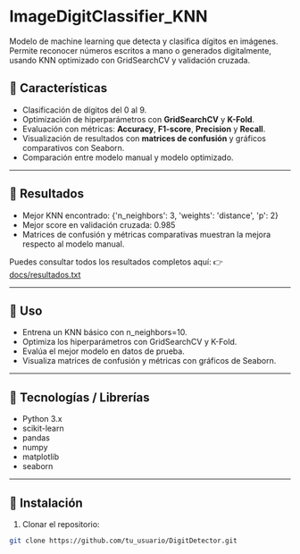 # ImageDigitClassifier_KNN

Modelo de machine learning que detecta y clasifica dígitos en imágenes. 
Permite reconocer números escritos a mano o generados digitalmente, usando KNN optimizado con GridSearchCV y validación cruzada.

## 🔹 Características

- Clasificación de dígitos del 0 al 9.  
- Optimización de hiperparámetros con **GridSearchCV** y **K-Fold**.  
- Evaluación con métricas: **Accuracy**, **F1-score**, **Precision** y **Recall**.  
- Visualización de resultados con **matrices de confusión** y gráficos comparativos con Seaborn.  
- Comparación entre modelo manual y modelo optimizado.  

---

## 🔹 Resultados

- Mejor KNN encontrado: {'n_neighbors': 3, 'weights': 'distance', 'p': 2}  
- Mejor score en validación cruzada: 0.985  
- Matrices de confusión y métricas comparativas muestran la mejora respecto al modelo manual.

Puedes consultar todos los resultados completos aquí: 👉 [docs/resultados.txt](docs/resultados.txt)


---

## 🔹 Uso
- Entrena un KNN básico con n_neighbors=10.  
- Optimiza los hiperparámetros con GridSearchCV y K-Fold.  
- Evalúa el mejor modelo en datos de prueba.  
- Visualiza matrices de confusión y métricas con gráficos de Seaborn.

---

## 🔹 Tecnologías / Librerías

- Python 3.x  
- scikit-learn  
- pandas  
- numpy  
- matplotlib  
- seaborn
  
---

## 🔹 Instalación

1. Clonar el repositorio:

```bash
git clone https://github.com/tu_usuario/DigitDetector.git
